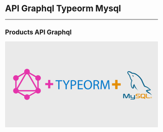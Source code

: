 # API Graphql Typeorm Mysql

---

## Products API Graphql

![Title image](./img/Title-image.png "Title image")